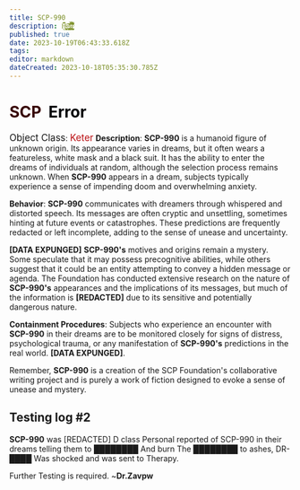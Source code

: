 ```yaml
---
title: SCP-990
description: H̴̬̪̰̭̩̖̥͐̃̅̄̋̈́̌̈́͘e̸̢͚̠̖͙̯̰̝͔͈̥̞̪͎̥͗̂̊͂̍͝l̷̡̥̳̤̣̱̪̓̓̃̑̍͐͆́̑͘͘͠l̷̨̛̛̬̮̼̫̩̤̪͙̖̃̔̎͌̃͂̇̍̓͐͆ͅ
published: true
date: 2023-10-19T06:43:33.618Z
tags: 
editor: markdown
dateCreated: 2023-10-18T05:35:30.785Z
---
```


# <font color="#380001">SCP</font><font color="white">-</font><font color="#020408">Error</font>
<big>Object Class</big>: <font color="#ba1013"><big>Keter</big></font>
**Description**:
**SCP-990** is a humanoid figure of unknown origin. Its appearance varies in dreams, but it often wears a featureless, white mask and a black suit. It has the ability to enter the dreams of individuals at random, although the selection process remains unknown. When **SCP-990** appears in a dream, subjects typically experience a sense of impending doom and overwhelming anxiety.

**Behavior**:
**SCP-990** communicates with dreamers through whispered and distorted speech. Its messages are often cryptic and unsettling, sometimes hinting at future events or catastrophes. These predictions are frequently redacted or left incomplete, adding to the sense of unease and uncertainty.

**[DATA EXPUNGED]**
**SCP-990's** motives and origins remain a mystery. Some speculate that it may possess precognitive abilities, while others suggest that it could be an entity attempting to convey a hidden message or agenda. The Foundation has conducted extensive research on the nature of **SCP-990's** appearances and the implications of its messages, but much of the information is **[REDACTED]** due to its sensitive and potentially dangerous nature.

**Containment Procedures**:
Subjects who experience an encounter with **SCP-990** in their dreams are to be monitored closely for signs of distress, psychological trauma, or any manifestation of **SCP-990's** predictions in the real world. **[DATA EXPUNGED]**.

Remember, **SCP-990** is a creation of the SCP Foundation's collaborative writing project and is purely a work of fiction designed to evoke a sense of unease and mystery.
## Testing log #2
**SCP-990** was [REDACTED] D class Personal reported of SCP-990 in their dreams telling them to ████████
And burn The ████████ to ashes, DR-████ Was shocked and was sent to Therapy.




Further Testing is required. ~**Dr.Zavpw**